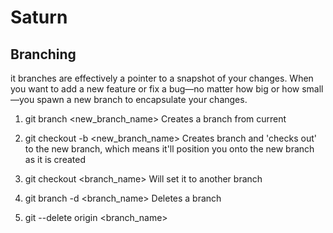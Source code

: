 # Saturn

## Branching
it branches are effectively a pointer to a snapshot of your changes. When you want to add a new feature or fix a bug—no matter how big or how small—you spawn a new branch to encapsulate your changes.

1. git branch <new_branch_name>
	Creates a branch from current
	
2. git checkout -b <new_branch_name>
	Creates branch and 'checks out' to the new branch, which means it'll position you onto the new branch as it is created
	
3. git checkout <branch_name>
	Will set it to another branch
	
4. git branch -d <branch_name>
	Deletes a branch
	
5. git --delete origin <branch_name>

